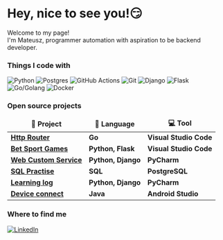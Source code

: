 <h1>Hey, nice to see you!😏</h1>

<p>Welcome to my page! 
</br> I'm Mateusz, programmer automation with aspiration to be backend developer.</p>
<h3>Things I code with</h3>
<p>
  
  <img alt="Python" src="https://img.shields.io/badge/python-3670A0?style=for-the-badge&logo=python&logoColor=ffdd54" />
  <img alt="Postgres" src="https://img.shields.io/badge/postgres-%23316192.svg?style=for-the-badge&logo=postgresql&logoColor=white" /> 
  <img alt="GitHub Actions" src="https://img.shields.io/badge/github%20actions-%232671E5.svg?style=for-the-badge&logo=githubactions&logoColor=white" />
  <img alt="Git" src="https://img.shields.io/badge/git-%23F05033.svg?style=for-the-badge&logo=git&logoColor=white" />
  <img alt="Django" src="https://img.shields.io/badge/django-%23092E20.svg?style=for-the-badge&logo=django&logoColor=white" />
  <img alt="Flask" src="https://img.shields.io/badge/flask-%23000.svg?style=for-the-badge&logo=flask&logoColor=white" />
  <img alt="Go/Golang" src="https://img.shields.io/badge/go-%2300ADD8.svg?style=for-the-badge&logo=go&logoColor=white" />
  <img alt="Docker" src="https://img.shields.io/badge/docker-%230db7ed.svg?style=for-the-badge&logo=docker&logoColor=white" />

</p>

<h3>Open source projects</h3>
<table>
  <thead align="center">
    <tr border: none;>
	    <td><b>	🔰  Project	</b></td>
	    <td><b>	📝 Language	</b></td>
	    <td><b>	💻  Tool	</b></td>
    </tr>
  </thead>
  <tbody>
  	  <tr>
		  <td><a href="https://github.com/mateuszgua/Http_router"><b>Http Router</b></a></td>
		  <td><b>Go</b></td>
		  <td><b>Visual Studio Code</b></td>
	  </tr>
	  <tr>
		  <td><a href="https://github.com/mateuszgua/game_typer"><b>Bet Sport Games</b></a></td>
		  <td><b>Python, Flask</b></td>
		  <td><b>Visual Studio Code</b></td>
	  </tr>
	  <tr>
		  <td><a href="https://github.com/mateuszgua/WebCustomService"><b>Web Custom Service</b></a></td>
		  <td><b>Python, Django</b></td>
		  <td><b>PyCharm</b></td>
	  </tr>
	  <tr>
		  <td><a href="https://github.com/mateuszgua/SQL_Practise"><b>SQL Practise</b></a></td>
		  <td><b>SQL</b></td>
		  <td><b>PostgreSQL</b></td>
	  </tr>
	  <tr>
		  <td><a href="https://github.com/mateuszgua/Learning_log"><b>Learning log</b></a></td>
		  <td><b>Python, Django</b></td>
		  <td><b>PyCharm</b></td>
	  </tr>	
	  <tr>
		  <td><a href="https://github.com/mateuszgua/Device-connect"><b>Device connect</b></a></td>
		  <td><b>Java</b></td>
		  <td><b>Android Studio</b></td>
	  </tr>
	</tbody>
</table>

<h3>Where to find me</h3>
<p>
<a href="https://www.linkedin.com/in/in-mateusz-gula/" target="_blank"><img alt="LinkedIn" src="https://img.shields.io/badge/linkedin-%230077B5.svg?&style=for-the-badge&logo=linkedin&logoColor=white" /></a>
